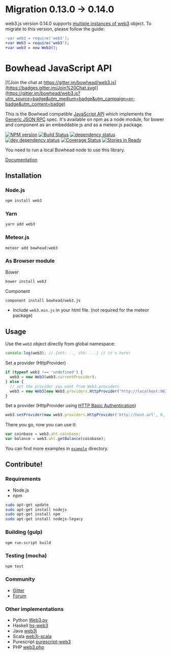# Migration 0.13.0 -> 0.14.0

web3.js version 0.14.0 supports [multiple instances of web3](https://github.com/bowhead/web3.js/issues/297) object.
To migrate to this version, please follow the guide:

```diff
-var web3 = require('web3');
+var Web3 = require('web3');
+var web3 = new Web3();
```


# Bowhead JavaScript API

[![Join the chat at https://gitter.im/bowhead/web3.js](https://badges.gitter.im/Join%20Chat.svg)](https://gitter.im/bowhead/web3.js?utm_source=badge&utm_medium=badge&utm_campaign=pr-badge&utm_content=badge)

This is the Bowhead compatible [JavaScript API](https://github.com/bowhead/wiki/wiki/JavaScript-API)
which implements the [Generic JSON RPC](https://github.com/bowhead/wiki/wiki/JSON-RPC) spec. It's available on npm as a node module, for bower and component as an embeddable js and as a meteor.js package.

[![NPM version][npm-image]][npm-url] [![Build Status][travis-image]][travis-url] [![dependency status][dep-image]][dep-url] [![dev dependency status][dep-dev-image]][dep-dev-url] [![Coverage Status][coveralls-image]][coveralls-url] [![Stories in Ready][waffle-image]][waffle-url]

<!-- [![browser support](https://ci.testling.com/bowhead/bowhead.js.png)](https://ci.testling.com/bowhead/bowhead.js) -->

You need to run a local Bowhead node to use this library.

[Documentation](https://github.com/bowhead/wiki/wiki/JavaScript-API)

## Installation

### Node.js

```bash
npm install web3
```

### Yarn

```bash
yarn add web3
```

### Meteor.js

```bash
meteor add bowhead:web3
```

### As Browser module
Bower

```bash
bower install web3
```

Component

```bash
component install bowhead/web3.js
```

* Include `web3.min.js` in your html file. (not required for the meteor package)

## Usage
Use the `web3` object directly from global namespace:

```js
console.log(web3); // {eth: .., shh: ...} // it's here!
```

Set a provider (HttpProvider)

```js
if (typeof web3 !== 'undefined') {
  web3 = new Web3(web3.currentProvider);
} else {
  // set the provider you want from Web3.providers
  web3 = new Web3(new Web3.providers.HttpProvider("http://localhost:9634"));
}
```

Set a provider (HttpProvider using [HTTP Basic Authentication](https://en.wikipedia.org/wiki/Basic_access_authentication))

```js
web3.setProvider(new web3.providers.HttpProvider('http://host.url', 0, BasicAuthUsername, BasicAuthPassword));
```

There you go, now you can use it:

```js
var coinbase = web3.aht.coinbase;
var balance = web3.aht.getBalance(coinbase);
```

You can find more examples in [`example`](https://github.com/bowhead/web3.js/tree/master/example) directory.


## Contribute!

### Requirements

* Node.js
* npm

```bash
sudo apt-get update
sudo apt-get install nodejs
sudo apt-get install npm
sudo apt-get install nodejs-legacy
```

### Building (gulp)

```bash
npm run-script build
```


### Testing (mocha)

```bash
npm test
```

### Community
 - [Gitter](https://gitter.im/bowhead/web3.js?source=orgpage)
 - [Forum](https://forum.bowhead.org/categories/bowhead-js)


### Other implementations
 - Python [Web3.py](https://github.com/bowhead/web3.py)
 - Haskell [hs-web3](https://github.com/airalab/hs-web3)
 - Java [web3j](https://github.com/web3j/web3j)
 - Scala [web3j-scala](https://github.com/mslinn/web3j-scala)
 - Purescript [purescript-web3](https://github.com/f-o-a-m/purescript-web3)
 - PHP [web3.php](https://github.com/sc0Vu/web3.php)


[npm-image]: https://badge.fury.io/js/web3.svg
[npm-url]: https://npmjs.org/package/web3
[travis-image]: https://travis-ci.org/bowhead/web3.js.svg
[travis-url]: https://travis-ci.org/bowhead/web3.js
[dep-image]: https://david-dm.org/bowhead/web3.js.svg
[dep-url]: https://david-dm.org/bowhead/web3.js
[dep-dev-image]: https://david-dm.org/bowhead/web3.js/dev-status.svg
[dep-dev-url]: https://david-dm.org/bowhead/web3.js#info=devDependencies
[coveralls-image]: https://coveralls.io/repos/bowhead/web3.js/badge.svg?branch=master
[coveralls-url]: https://coveralls.io/r/bowhead/web3.js?branch=master
[waffle-image]: https://badge.waffle.io/bowhead/web3.js.svg?label=ready&title=Ready
[waffle-url]: https://waffle.io/bowhead/web3.js
